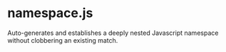 namespace.js
============

Auto-generates and establishes a deeply nested Javascript namespace without clobbering an existing match.
